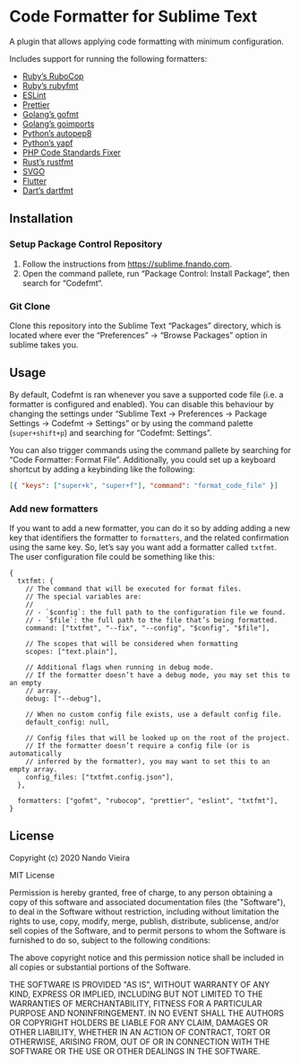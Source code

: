 # Code Formatter for Sublime Text

A plugin that allows applying code formatting with minimum configuration.

Includes support for running the following formatters:

- [Ruby’s RuboCop](https://rubocop.org)
- [Ruby’s rubyfmt](https://github.com/penelopezone/rubyfmt)
- [ESLint](https://eslint.org)
- [Prettier](https://prettier.io)
- [Golang’s gofmt](https://pkg.go.dev/cmd/gofmt)
- [Golang’s goimports](https://pkg.go.dev/golang.org/x/tools/cmd/goimports)
- [Python’s autopep8](https://pypi.org/project/autopep8/)
- [Python’s yapf](https://pypi.org/project/yapf/)
- [PHP Code Standards Fixer](https://github.com/FriendsOfPHP/PHP-CS-Fixer)
- [Rust’s rustfmt](https://github.com/rust-lang/rustfmt)
- [SVGO](https://github.com/svg/svgo)
- [Flutter](https://flutter.dev/)
- [Dart’s dartfmt](https://dart.dev/tools/dartfmt)

## Installation

### Setup Package Control Repository

1. Follow the instructions from https://sublime.fnando.com.
2. Open the command pallete, run “Package Control: Install Package“, then search
   for “Codefmt“.

### Git Clone

Clone this repository into the Sublime Text “Packages” directory, which is
located where ever the “Preferences” -> “Browse Packages” option in sublime
takes you.

## Usage

By default, Codefmt is ran whenever you save a supported code file (i.e. a
formatter is configured and enabled). You can disable this behaviour by changing
the settings under “Sublime Text -> Preferences -> Package Settings -> Codefmt
-> Settings” or by using the command palette (`super+shift+p`) and searching for
“Codefmt: Settings”.

You can also trigger commands using the command pallete by searching for “Code
Formatter: Format File”. Additionally, you could set up a keyboard shortcut by
adding a keybinding like the following:

```json
[{ "keys": ["super+k", "super+f"], "command": "format_code_file" }]
```

### Add new formatters

If you want to add a new formatter, you can do it so by adding adding a new key
that identifiers the formatter to `formatters`, and the related confirmation
using the same key. So, let’s say you want add a formatter called `txtfmt`. The
user configuration file could be something like this:

```json5
{
  txtfmt: {
    // The command that will be executed for format files.
    // The special variables are:
    //
    // - `$config`: the full path to the configuration file we found.
    // - `$file`: the full path to the file that’s being formatted.
    command: ["txtfmt", "--fix", "--config", "$config", "$file"],

    // The scopes that will be considered when formatting
    scopes: ["text.plain"],

    // Additional flags when running in debug mode.
    // If the formatter doesn’t have a debug mode, you may set this to an empty
    // array.
    debug: ["--debug"],

    // When no custom config file exists, use a default config file.
    default_config: null,

    // Config files that will be looked up on the root of the project.
    // If the formatter doesn’t require a config file (or is automatically
    // inferred by the formatter), you may want to set this to an empty array.
    config_files: ["txtfmt.config.json"],
  },

  formatters: ["gofmt", "rubocop", "prettier", "eslint", "txtfmt"],
}
```

## License

Copyright (c) 2020 Nando Vieira

MIT License

Permission is hereby granted, free of charge, to any person obtaining a copy of
this software and associated documentation files (the "Software"), to deal in
the Software without restriction, including without limitation the rights to
use, copy, modify, merge, publish, distribute, sublicense, and/or sell copies of
the Software, and to permit persons to whom the Software is furnished to do so,
subject to the following conditions:

The above copyright notice and this permission notice shall be included in all
copies or substantial portions of the Software.

THE SOFTWARE IS PROVIDED "AS IS", WITHOUT WARRANTY OF ANY KIND, EXPRESS OR
IMPLIED, INCLUDING BUT NOT LIMITED TO THE WARRANTIES OF MERCHANTABILITY, FITNESS
FOR A PARTICULAR PURPOSE AND NONINFRINGEMENT. IN NO EVENT SHALL THE AUTHORS OR
COPYRIGHT HOLDERS BE LIABLE FOR ANY CLAIM, DAMAGES OR OTHER LIABILITY, WHETHER
IN AN ACTION OF CONTRACT, TORT OR OTHERWISE, ARISING FROM, OUT OF OR IN
CONNECTION WITH THE SOFTWARE OR THE USE OR OTHER DEALINGS IN THE SOFTWARE.
